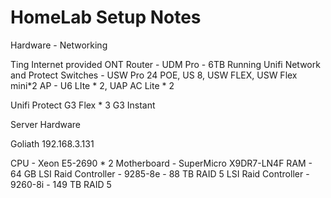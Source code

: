 # HomeLab Setup Notes

Hardware - Networking

Ting Internet provided ONT
Router - UDM Pro - 6TB Running Unifi Network and Protect
Switches - USW Pro 24 POE, US 8, USW FLEX, USW Flex mini*2
AP - U6 LIte * 2, UAP AC Lite * 2

Unifi Protect
G3 Flex * 3
G3 Instant

Server Hardware

Goliath 192.168.3.131

CPU - Xeon E5-2690 * 2
Motherboard - SuperMicro X9DR7-LN4F
RAM - 64 GB
LSI Raid Controller - 9285-8e - 88 TB RAID 5
LSI Raid Controller - 9260-8i - 149 TB RAID 5
